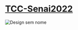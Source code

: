 # [TCC-Senai2022](https://github.com/GustavoGP5/TCC-Senai2022/wiki/Componentes-presentes-no-equipamento)
![Design sem nome](https://user-images.githubusercontent.com/88776406/184644044-6c4c7a7a-aa29-473b-9a43-3c0780dddc21.png)
